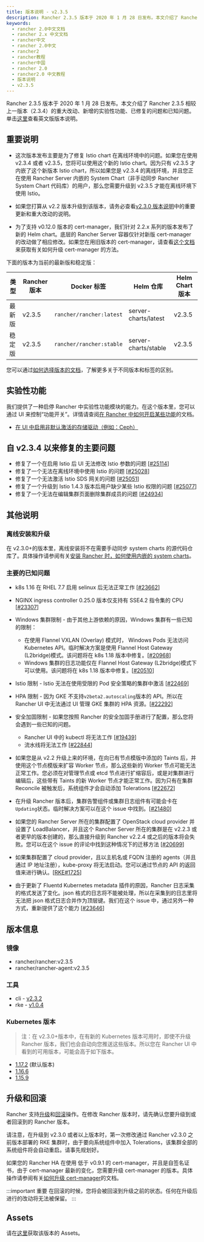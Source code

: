 ```yaml
---
title: 版本说明 - v2.3.5
description: Rancher 2.3.5 版本于 2020 年 1 月 28 日发布。本文介绍了 Rancher 2.3.5 相较上一版本（2.3.4）的重大改动、新增的实验性功能、已修复的问题和已知问题。
keywords:
  - rancher 2.0中文文档
  - rancher 2.x 中文文档
  - rancher中文
  - rancher 2.0中文
  - rancher2
  - rancher教程
  - rancher中国
  - rancher 2.0
  - rancher2.0 中文教程
  - 版本说明
  - v2.3.5
---
```


Rancher 2.3.5 版本于 2020 年 1 月 28 日发布。本文介绍了 Rancher 2.3.5 相较上一版本（2.3.4）的重大改动、新增的实验性功能、已修复的问题和已知问题。单击[这里](https://github.com/rancher/rancher/releases/tag/v2.3.5)查看英文版版本说明。

## 重要说明

- 这次版本发布主要是为了修复 Istio chart 在离线环境中的问题。如果您在使用 v2.3.4 或者 v2.3.5，您将可以使用这个新的 Istio chart。因为只有 v2.3.5 才内嵌了这个新版本 Istio chart，所以如果您是 v2.3.4 的离线环境，并且您正在使用 Rancher Server 内嵌的 System Chart（非手动同步 Rancher System Chart 代码库）的用户，那么您需要升级到 v2.3.5 才能在离线环境下使用 Istio。

- 如果您打算从 v2.2 版本升级到该版本，请务必查看[v2.3.0 版本说明](/docs/rancher2/releases/v2.3.0)中的重要更新和重大改动的说明。

- 为了支持 v0.12.0 版本的 cert-manager，我们针对 2.2.x 系列的版本发布了新的 Helm chart。底层的 Rancher Server 容器仅针对新版 cert-manager 的改动做了相应修改。如果您在用旧版本的 cert-manager，请查看[这个文档](/docs/rancher2/installation_new/options/upgrading-cert-manager/_index)来获取有关如何升级 cert-manager 的方法。

下面的版本为当前的最新版和稳定版：

| 类型   | Rancher 版本 | Docker 标签              | Helm 仓库            | Helm Chart 版本 |
| ------ | ------------ | ------------------------ | -------------------- | --------------- |
| 最新版 | v2.3.5       | `rancher/rancher:latest` | server-charts/latest | v2.3.5          |
| 稳定版 | v2.3.5       | `rancher/rancher:stable` | server-charts/stable | v2.3.5          |

您可以通过[如何选择版本的文档](/docs/rancher2/installation_new/options/server-tags/_index)，了解更多关于不同版本和标签的区别。

## 实验性功能

我们提供了一种启停 Rancher 中实验性功能模块的能力。在这个版本里，您可以通过 UI 来控制“功能开关”。详情请查阅[在 Rancher 中如何开启某些功能](/docs/rancher2/installation_new/options/feature-flags/_index)的文档。

- [在 UI 中启用非默认激活的存储驱动（例如：Ceph）](/docs/rancher2/installation_new/options/feature-flags/enable-not-default-storage-drivers/_index)

## 自 v2.3.4 以来修复的主要问题

- 修复了一个在启用 Istio 后 UI 无法修改 Istio 参数的问题 [[#25114](https://github.com/rancher/rancher/issues/25114)]
- 修复了一个无法在离线环境中使用 Istio 的问题 [[#25028](https://github.com/rancher/rancher/issues/25028)]
- 修复了一个无法激活 Istio SDS 网关的问题 [[#25051](https://github.com/rancher/rancher/issues/25051)]
- 修复了一个升级到 Istio 1.4.3 版本后用户缺少某些 Istio 权限的问题 [[#25077](https://github.com/rancher/rancher/issues/25077)]
- 修复了一个无法在编辑集群页面删除集群成员的问题 [[#24934](https://github.com/rancher/rancher/issues/24934)]

## 其他说明

### 离线安装和升级

在 v2.3.0+的版本里，离线安装将不在需要手动同步 system charts 的源代码仓库了。具体操作请参阅有关[安装 Rancher 时，如何使用内嵌的 system charts](/docs/rancher2/installation_new/other-installation-methods/air-gap/install-rancher/_index)。

### 主要的已知问题

- k8s 1.16 在 RHEL 7.7 启用 selinux 后无法正常工作 [[#23662](https://github.com/rancher/rancher/issues/23662)]

- NGINX ingress controller 0.25.0 版本仅支持有 SSE4.2 指令集的 CPU [[#23307](https://github.com/rancher/rancher/issues/23307)]

- Windows 集群限制 - 由于其他上游依赖的原因，Windows 集群有一些已知的限制：

  - 在使用 Flannel VXLAN (Overlay) 模式时， Windows Pods 无法访问 Kubernetes API。临时解决方案是使用 Flannel Host Gateway (L2bridge)模式。该问题将在 k8s 1.18 版本中修复。[[#20968](https://github.com/rancher/rancher/issues/20968)]

  * Windows 集群的日志功能仅在 Flannel Host Gateway (L2bridge)模式下可以使用。该问题将在 k8s 1.18 版本中修复。[[#20510](https://github.com/rancher/rancher/issues/20510)]

- Istio 限制 - Istio 无法在使用受限的 Pod 安全策略的集群中激活 [[#22469](https://github.com/rancher/rancher/issues/22469)]

- HPA 限制 - 因为 GKE 不支持`v2beta2.autoscaling`版本的 API。所以在 Rancher UI 中无法通过 UI 管理 GKE 集群的 HPA 资源。[[#22292](https://github.com/rancher/rancher/issues/22292)]

- 安全加固限制 - 如果您按照 Rancher 的安全加固手册进行了配置，那么您将会遇到一些已知的问题。

  - Rancher UI 中的 kubectl 将无法工作 [[#19439](https://github.com/rancher/rancher/issues/19439)]
  - 流水线将无法工作 [[#22844](https://github.com/rancher/rancher/issues/22844)]

- 如果您是从 v2.2 升级上来的环境，在向已有节点模版中添加的 Taints 后，并使用这个节点模版来扩容 Worker 节点，那么这些新的 Worker 节点可能无法正常工作。您必须在对管理节点或 etcd 节点进行扩缩容后，或是对集群进行编辑后，这些带有 Taints 的新 Worker 节点才能正常工作。因为只有在集群 Reconcile 被触发后，系统组件才会自动添加 Tolerations [[#22672](https://github.com/rancher/rancher/issues/22672)]

- 在升级 Rancher 版本后，集群告警组件或集群日志组件有可能会卡在`Updating`状态。临时解决方案可以在这个 issue 中找到。[[#21480](https://github.com/rancher/rancher/issues/21480)]

- 如果您的 Rancher Server 所在的集群配置了 OpenStack cloud provider 并设置了 LoadBalancer，并且这个 Rancher Server 所在的集群是在 v2.2.3 或者更早的版本创建的，那么直接升级到 Rancher v2.2.4 或之后的版本将会失败。您可以在这个 issue 的评论中找到这种情况下的迁移方法 [[#20699](https://github.com/rancher/rancher/issues/20699)]

- 如果集群配置了 cloud provider，且以主机名或 FQDN 注册的 agents（并且通过 IP 地址注册），kube-proxy 将无法启动。您可以通过节点的 API 的返回值来进行确认。[[RKE#1725](https://github.com/rancher/rke/issues/1725)]

- 由于更新了 Fluentd Kubernetes metadata 插件的原因，Rancher 日志采集的格式发送了变化。json 格式的日志将不能被处理，所以在采集到的日志里将无法把 json 格式日志合并作为顶层键。我们在这个 issue 中，通过另外一种方式，重新提供了这个能力 [[#23646](https://github.com/rancher/rancher/issues/23646)]

## 版本信息

### 镜像

- rancher/rancher:v2.3.5
- rancher/rancher-agent:v2.3.5

### 工具

- cli - [v2.3.2](https://github.com/rancher/cli/releases/tag/v2.3.2)
- rke - [v1.0.4](https://github.com/rancher/rke/releases/tag/v1.0.4)

### Kubernetes 版本

> 注：在 v2.3.0+版本中，在有新的 Kubernetes 版本可用时，即使不升级 Rancher 版本，我们也会自动向您推送这些版本。所以您在 Rancher UI 中看到的可用版本，可能会高于如下版本。

- [1.17.2](https://github.com/rancher/hyperkube/releases/tag/v1.17.2-rancher1) (默认版本)
- [1.16.6](https://github.com/rancher/hyperkube/releases/tag/v1.16.6-rancher1)
- [1.15.9](https://github.com/rancher/hyperkube/releases/tag/v1.15.9-rancher1)

## 升级和回滚

Rancher 支持[升级](/docs/rancher2/upgrades/_index)和[回滚](/docs/rancher2/upgrades/rollbacks/_index)操作。在修改 Rancher 版本时，请先确认您要升级到或者回滚到的 Rancher 版本。

请注意，在升级到 v2.3.0 或者以上版本时，第一次修改通过 Rancher v2.3.0 之前版本部署的 RKE 集群时，由于要向系统组件中加入 Tolerations，该集群全部的系统组件将会自动重启。请事先规划好。

如果您的 Rancher HA 在使用 低于 v0.9.1 的 cert-manager，并且是自签名证书，由于 cert-manager 最新的变化，您需要升级 cert-manager 的版本。具体操作请参阅有关[如何升级 cert-manager](/docs/rancher2/installation_new/options/upgrading-cert-manager/_index)的文档。

:::important 重要
在回滚的时候，您将会被回滚到升级之前的状态。任何在升级后进行的改动将无法被保留。
:::

## Assets

请在[这里](https://github.com/rancher/rancher/releases/tag/v2.3.5)获取该版本的 Assets。
